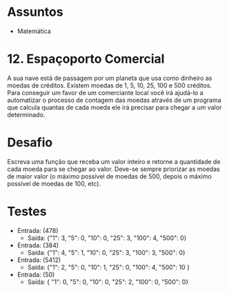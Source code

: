 # Assuntos
- Matemática

# 12. Espaçoporto Comercial
A sua nave está de passagem por um planeta que usa como dinheiro as moedas de créditos.
Existem moedas de 1, 5, 10, 25, 100 e 500 créditos.
Para conseguir um favor de um comerciante local você irá ajudá-lo a automatizar o processo de contagem das moedas através de um programa que calcula quantas de cada moeda ele irá precisar para chegar a um valor determinado.

# Desafio
Escreva uma função que receba um valor inteiro e retorne a quantidade de cada moeda para se chegar ao valor.
Deve-se sempre priorizar as moedas de maior valor (o máximo possível de moedas de 500, depois o máximo possível de moedas de 100, etc).

# Testes
- Entrada: (478)
  - Saída: {"1": 3, "5": 0, "10": 0, "25": 3, "100": 4, "500": 0}
- Entrada: (384)
  - Saída: {"1": 4, "5": 1, "10": 0, "25": 3, "100": 3, "500": 0}
- Entrada: (5412)
  - Saída: {"1": 2, "5": 0, "10": 1, "25": 0, "100": 4, "500": 10 }
- Entrada: (50)
  - Saída: { "1": 0, "5": 0, "10": 0, "25": 2, "100": 0, "500": 0}